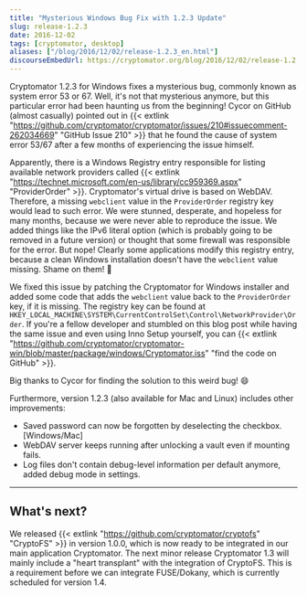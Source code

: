 ```yaml
---
title: "Mysterious Windows Bug Fix with 1.2.3 Update"
slug: release-1.2.3
date: 2016-12-02
tags: [cryptomator, desktop]
aliases: ["/blog/2016/12/02/release-1.2.3_en.html"]
discourseEmbedUrl: https://cryptomator.org/blog/2016/12/02/release-1.2.3_en.html
---
```

Cryptomator 1.2.3 for Windows fixes a mysterious bug, commonly known as system error 53 or 67. Well, it's not that mysterious anymore, but this particular error had been haunting us from the beginning! Cycor on GitHub (almost casually) pointed out in {{< extlink "https://github.com/cryptomator/cryptomator/issues/210#issuecomment-262034669" "GitHub Issue 210" >}} that he found the cause of system error 53/67 after a few months of experiencing the issue himself.

Apparently, there is a Windows Registry entry responsible for listing available network providers called {{< extlink "https://technet.microsoft.com/en-us/library/cc959369.aspx" "ProviderOrder" >}}. Cryptomator's virtual drive is based on WebDAV. Therefore, a missing `webclient` value in the `ProviderOrder` registry key would lead to such error. We were stunned, desperate, and hopeless for many months, because we were never able to reproduce the issue. We added things like the IPv6 literal option (which is probably going to be removed in a future version) or thought that some firewall was responsible for the error. But nope! Clearly some applications modify this registry entry, because a clean Windows installation doesn't have the `webclient` value missing. Shame on them! :bell:

We fixed this issue by patching the Cryptomator for Windows installer and added some code that adds the `webclient` value back to the `ProviderOrder` key, if it is missing. The registry key can be found at `HKEY_LOCAL_MACHINE\SYSTEM\CurrentControlSet\Control\NetworkProvider\Order`. If you're a fellow developer and stumbled on this blog post while having the same issue and even using Inno Setup yourself, you can {{< extlink "https://github.com/cryptomator/cryptomator-win/blob/master/package/windows/Cryptomator.iss" "find the code on GitHub" >}}.

Big thanks to Cycor for finding the solution to this weird bug! :smile:

Furthermore, version 1.2.3 (also available for Mac and Linux) includes other improvements:

- Saved password can now be forgotten by deselecting the checkbox. [Windows/Mac]
- WebDAV server keeps running after unlocking a vault even if mounting fails.
- Log files don't contain debug-level information per default anymore, added debug mode in settings.

---

## What's next?
We released {{< extlink "https://github.com/cryptomator/cryptofs" "CryptoFS" >}} in version 1.0.0, which is now ready to be integrated in our main application Cryptomator. The next minor release Cryptomator 1.3 will mainly include a "heart transplant" with the integration of CryptoFS. This is a requirement before we can integrate FUSE/Dokany, which is currently scheduled for version 1.4.
